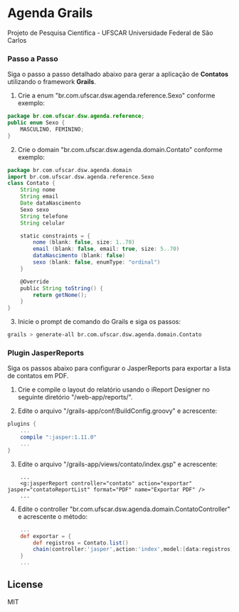 # Agenda Grails
Projeto de Pesquisa Científica - UFSCAR Universidade Federal de São Carlos

### Passo a Passo
Siga o passo a passo detalhado abaixo para gerar a aplicação de **Contatos** utilizando o framework **Grails**.

1. Crie a enum "br.com.ufscar.dsw.agenda.reference.Sexo" conforme exemplo:
```java
package br.com.ufscar.dsw.agenda.reference;
public enum Sexo {
	MASCULINO, FEMININO;
}
```

2. Crie o domain "br.com.ufscar.dsw.agenda.domain.Contato" conforme exemplo:
```groovy
package br.com.ufscar.dsw.agenda.domain
import br.com.ufscar.dsw.agenda.reference.Sexo
class Contato {
	String nome
	String email
	Date dataNascimento
	Sexo sexo
	String telefone
	String celular

	static constraints = {
		nome (blank: false, size: 1..70)
		email (blank: false, email: true, size: 5..70)
		dataNascimento (blank: false)
		sexo (blank: false, enumType: "ordinal")
	}

	@Override
	public String toString() {
		return getNome();
	}
}
```

3. Inicie o prompt de comando do Grails e siga os passos:
```sh
grails > generate-all br.com.ufscar.dsw.agenda.domain.Contato
```

### Plugin JasperReports
Siga os passos abaixo para configurar o JasperReports para exportar a lista de contatos em PDF.

1. Crie e compile o layout do relatório usando o iReport Designer no seguinte diretório "/web-app/reports/".

2. Edite o arquivo "/grails-app/conf/BuildConfig.groovy" e acrescente:
```groovy
plugins {
    ...
    compile ":jasper:1.11.0"
    ...
}

```

3. Edite o arquivo "/grails-app/views/contato/index.gsp" e acrescente:
```gsp
    ...
    <g:jasperReport controller="contato" action="exportar" jasper="contatoReportList" format="PDF" name="Exportar PDF" />
    ...
```

4. Edite o controller "br.com.ufscar.dsw.agenda.domain.ContatoController" e acrescente o método:
```groovy
    ...
	def exportar = {
		def registros = Contato.list()
		chain(controller:'jasper',action:'index',model:[data:registros],params:params)
	}
	...
```

License
----
MIT